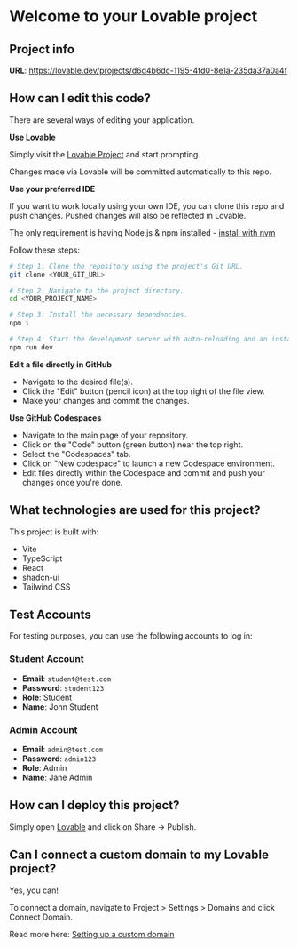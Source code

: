 
# Welcome to your Lovable project

## Project info

**URL**: https://lovable.dev/projects/d6d4b6dc-1195-4fd0-8e1a-235da37a0a4f

## How can I edit this code?

There are several ways of editing your application.

**Use Lovable**

Simply visit the [Lovable Project](https://lovable.dev/projects/d6d4b6dc-1195-4fd0-8e1a-235da37a0a4f) and start prompting.

Changes made via Lovable will be committed automatically to this repo.

**Use your preferred IDE**

If you want to work locally using your own IDE, you can clone this repo and push changes. Pushed changes will also be reflected in Lovable.

The only requirement is having Node.js & npm installed - [install with nvm](https://github.com/nvm-sh/nvm#installing-and-updating)

Follow these steps:

```sh
# Step 1: Clone the repository using the project's Git URL.
git clone <YOUR_GIT_URL>

# Step 2: Navigate to the project directory.
cd <YOUR_PROJECT_NAME>

# Step 3: Install the necessary dependencies.
npm i

# Step 4: Start the development server with auto-reloading and an instant preview.
npm run dev
```

**Edit a file directly in GitHub**

- Navigate to the desired file(s).
- Click the "Edit" button (pencil icon) at the top right of the file view.
- Make your changes and commit the changes.

**Use GitHub Codespaces**

- Navigate to the main page of your repository.
- Click on the "Code" button (green button) near the top right.
- Select the "Codespaces" tab.
- Click on "New codespace" to launch a new Codespace environment.
- Edit files directly within the Codespace and commit and push your changes once you're done.

## What technologies are used for this project?

This project is built with:

- Vite
- TypeScript
- React
- shadcn-ui
- Tailwind CSS

## Test Accounts

For testing purposes, you can use the following accounts to log in:

### Student Account
- **Email**: `student@test.com`
- **Password**: `student123`
- **Role**: Student
- **Name**: John Student

### Admin Account
- **Email**: `admin@test.com`
- **Password**: `admin123`
- **Role**: Admin
- **Name**: Jane Admin

## How can I deploy this project?

Simply open [Lovable](https://lovable.dev/projects/d6d4b6dc-1195-4fd0-8e1a-235da37a0a4f) and click on Share -> Publish.

## Can I connect a custom domain to my Lovable project?

Yes, you can!

To connect a domain, navigate to Project > Settings > Domains and click Connect Domain.

Read more here: [Setting up a custom domain](https://docs.lovable.dev/tips-tricks/custom-domain#step-by-step-guide)
